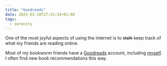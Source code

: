 ```yaml
---
title: "Goodreads"
date: 2025-03-18T17:53:54+01:00
tags:
  - serenity
---
```


One of the most joyful aspects of using the internet is to ~~stalk~~ keep track
of what my friends are reading online.

Most of my bookworm friends have a [Goodreads](https://goodreads.com/) account,
including [myself](https://www.goodreads.com/user/show/7873832-thiago).
I often find new book recommendations this way.
